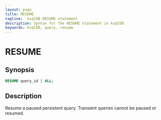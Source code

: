 ```yaml
---
layout: page
title: RESUME
tagline:  ksqlDB RESUME statement
description: Syntax for the RESUME statement in ksqlDB
keywords: ksqlDB, query, resume
---
```


<script type="text/javascript">
        window.location = 'https://docs.confluent.io/platform/current/ksqldb/developer-guide/ksqldb-reference/resume.html';
</script>

RESUME
=========

Synopsis
--------

```sql
RESUME query_id | ALL;
```

Description
-----------

Resume a paused persistent query.  Transient queries cannot be paused or resumed.
